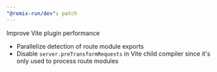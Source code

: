 ```yaml
---
"@remix-run/dev": patch
---
```


Improve Vite plugin performance
- Parallelize detection of route module exports
- Disable `server.preTransformRequests` in Vite child compiler since it's only used to process route modules
